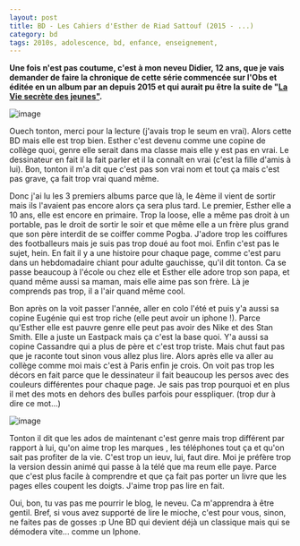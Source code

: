 ```yaml
---
layout: post
title: BD - Les Cahiers d'Esther de Riad Sattouf (2015 - ...)
category: bd
tags: 2010s, adolescence, bd, enfance, enseignement, 
---
```

**Une fois n'est pas coutume, c'est à mon neveu Didier, 12 ans, que je vais demander de faire la chronique de cette série commencée sur l'Obs et éditée en un album par an depuis 2015 et qui aurait pu être la suite de  "<a href="https://fr.wikipedia.org/wiki/La_Vie_secrète_des_jeunes">La Vie secrète des jeunes</a><a href="https://en.wikipedia.org/wiki/The_French_Kissers">"</a>.**

![image](https://cheziceman.files.wordpress.com/2019/07/esther1_3.jpeg)

Ouech tonton, merci pour la lecture (j'avais trop le seum en vrai). Alors cette BD mais elle est trop bien. Esther c'est devenu comme une copine de collège quoi, genre elle serait dans ma classe mais elle y est pas en vrai. Le dessinateur en fait il la fait parler et il la connaît en vrai (c'est la fille d'amis à lui). Bon, tonton il m'a dit que c'est pas son vrai nom et tout ça mais c'est pas grave, ça fait trop vrai quand même.

Donc j'ai lu les 3 premiers albums parce que là, le 4ème il vient de sortir mais ils l'avaient pas encore alors ça sera plus tard. Le premier, Esther elle  a 10 ans, elle est encore en primaire. Trop la loose, elle a même pas droit à un portable, pas le droit de sortir le soir et que même elle a un frère plus grand que son père interdit de se coiffer comme Pogba. J'adore trop les coiffures des footballeurs mais je suis pas trop doué au foot moi. Enfin c'est pas le sujet, hein. En fait il y a une histoire pour chaque page, comme c'est paru dans un hebdomadaire chiant pour adulte gauchisse, qu'il dit tonton. Ca se passe beaucoup à l'école ou chez elle et Esther elle adore trop son papa, et quand même aussi sa maman, mais elle aime pas son frère. Là je comprends pas trop, il a l'air quand même cool.

Bon après on la voit passer l'année, aller en colo l'été et puis y'a aussi sa copine Eugénie qui est trop riche (elle peut avoir un iphone !). Parce qu'Esther elle est pauvre genre elle peut pas avoir des Nike et des Stan Smith. Elle a juste un Eastpack mais ça c'est la base quoi. Y'a aussi sa copine Cassandre qui a plus de père et c'est trop triste. Mais chut faut pas que je raconte tout sinon vous allez plus lire. Alors après elle va aller au collège comme moi mais c'est à Paris enfin je crois. On voit pas trop les décors en fait parce que le dessinateur il fait beaucoup les persos avec des couleurs différentes pour chaque page. Je sais pas trop pourquoi et en plus il met des mots en dehors des bulles parfois pour esspliquer. (trop dur à dire ce mot...)

![image](https://cheziceman.files.wordpress.com/2019/07/estherplanche.jpg)

Tonton il dit que les ados de maintenant c'est genre mais trop différent par rapport à lui, qu'on aime trop les marques , les téléphones tout ça et qu'on sait pas profiter de la vie. C'est trop un ieuv, lui, faut dire. Moi je préfère trop la version dessin animé qui passe à la télé que ma reum elle paye. Parce que c'est plus facile à comprendre et que ça fait pas porter un livre que les pages elles coupent les doigts. J'aime trop pas lire en fait. 

Oui, bon, tu vas pas me pourrir le blog, le neveu. Ca m'apprendra à être gentil. Bref, si vous avez supporté de lire le mioche, c'est pour vous, sinon, ne faites pas de gosses :p Une BD qui devient déjà un classique mais qui se démodera vite... comme un Iphone. 
